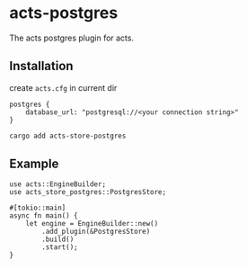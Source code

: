 # acts-postgres

The acts postgres plugin for acts. 

## Installation

create `acts.cfg` in current dir
```
postgres {
    database_url: "postgresql://<your connection string>"
}
```

```bash
cargo add acts-store-postgres
```

## Example

```rust,no_run
use acts::EngineBuilder;
use acts_store_postgres::PostgresStore;

#[tokio::main]
async fn main() {
    let engine = EngineBuilder::new()
        .add_plugin(&PostgresStore)
        .build()
        .start();
}
```